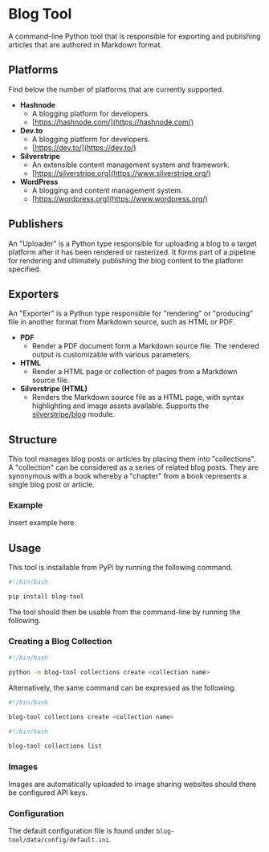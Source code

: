 # Blog Tool

A command-line Python tool that is responsible for exporting and publishing articles that are authored in Markdown format.

## Platforms

Find below the number of platforms that are currently supported.

- **Hashnode**
  - A blogging platform for developers.
  - [https://hashnode.com/](https://hashnode.com/)
- **Dev.to**
  - A blogging platform for developers.
  - [https://dev.to/](https://dev.to/)
- **Silverstripe**
  - An extensible content management system and framework.
  - [https://silverstripe.org](https://www.silverstripe.org/)
- **WordPress**
  - A blogging and content management system.
  - [https://wordpress.org](https://www.wordpress.org/)

## Publishers

An "Uploader" is a Python type responsible for uploading a blog to a target platform after it has been rendered or rasterized. It forms part of a pipeline for rendering and ultimately publishing the blog content to the platform specified.

## Exporters

An "Exporter" is a Python type responsible for "rendering" or "producing" file in another format from Markdown source, such as HTML or PDF.

- **PDF**
  - Render a PDF document form a Markdown source file. The rendered output is customizable with various parameters.
- **HTML**
  - Render a HTML page or collection of pages from a Markdown source file.
- **Silverstripe (HTML)**
  - Renders the Markdown source file as a HTML page, with syntax highlighting and image assets available. Supports the [silverstripe/blog](https://addons.silverstripe.org/add-ons/silverstripe/blog) module.

## Structure

This tool manages blog posts or articles by placing them into "collections". A "collection" can be considered as a series of related blog posts. They are synonymous with a book whereby a "chapter" from a book represents a single blog post or article.

### Example

Insert example here.

## Usage

This tool is installable from PyPi by running the following command.

```bash
#!/bin/bash

pip install blog-tool
```

The tool should then be usable from the command-line by running the following.

### Creating a Blog Collection

```bash
#!/bin/bash

python -m blog-tool collections create <collection name>
```

Alternatively, the same command can be expressed as the following.

```bash
#!/bin/bash

blog-tool collections create <collection name>
```

```bash
#!/bin/bash

blog-tool collections list
```

### Images

Images are automatically uploaded to image sharing websites should there be configured API keys.

### Configuration

The default configuration file is found under `blog-tool/data/config/default.ini`.
